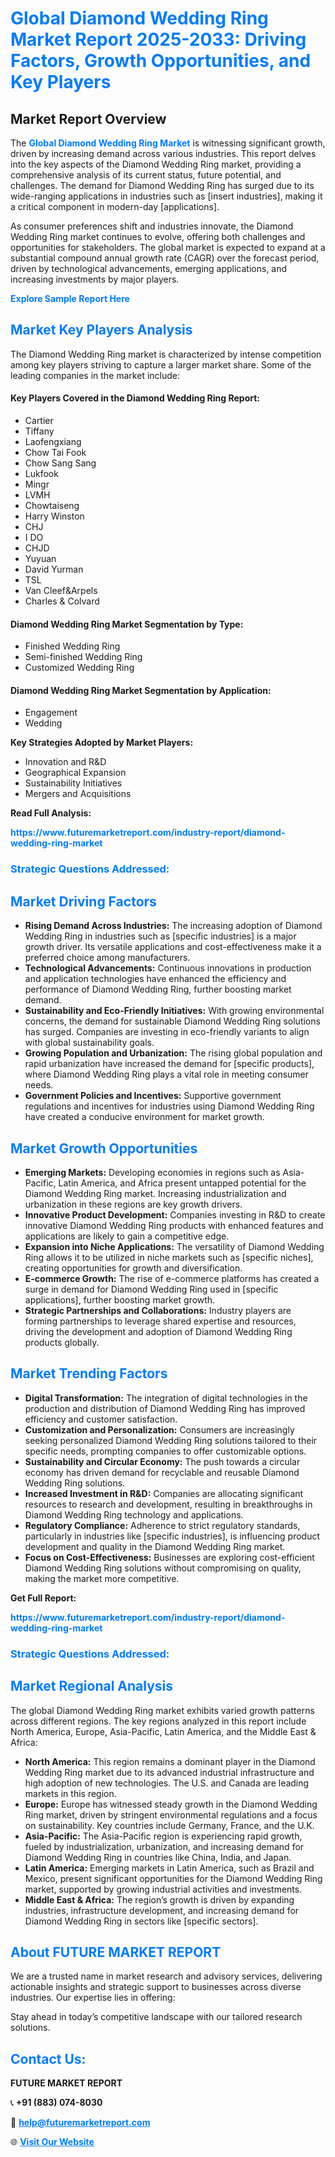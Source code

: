 <h1 style="color: #007BFF;">Global Diamond Wedding Ring Market Report 2025-2033: Driving Factors, Growth Opportunities, and Key Players</h1>

<section id="overview">
<h2>Market Report Overview</h2>
<p>The <a href="https://www.futuremarketreport.com/industry-report/diamond-wedding-ring-market" style="color: #007BFF; text-decoration: none;"><strong>Global Diamond Wedding Ring Market</strong></a> is witnessing significant growth, driven by increasing demand across various industries. This report delves into the key aspects of the Diamond Wedding Ring market, providing a comprehensive analysis of its current status, future potential, and challenges. The demand for Diamond Wedding Ring has surged due to its wide-ranging applications in industries such as [insert industries], making it a critical component in modern-day [applications].</p>
<p>As consumer preferences shift and industries innovate, the Diamond Wedding Ring market continues to evolve, offering both challenges and opportunities for stakeholders. The global market is expected to expand at a substantial compound annual growth rate (CAGR) over the forecast period, driven by technological advancements, emerging applications, and increasing investments by major players.</p>
</section>

<section id="overview">
<p><a href="https://www.futuremarketreport.com/request-sample/reportId=108956" style="color: #007BFF; text-decoration: none;"><strong>Explore Sample Report Here</strong></a></p>
</section>

<section id="key-players">
<h2 style="color: #007BFF;">Market Key Players Analysis</h2>
<p>The Diamond Wedding Ring market is characterized by intense competition among key players striving to capture a larger market share. Some of the leading companies in the market include:</p>
<h4>Key Players Covered in the Diamond Wedding Ring Report:</h4>
<ul><li>Cartier</li><li>Tiffany</li><li>Laofengxiang</li><li>Chow Tai Fook</li><li>Chow Sang Sang</li><li>Lukfook</li><li>Mingr</li><li>LVMH</li><li>Chowtaiseng</li><li>Harry Winston</li><li>CHJ</li><li>I DO</li><li>CHJD</li><li>Yuyuan</li><li>David Yurman</li><li>TSL</li><li>Van Cleef&amp;Arpels</li><li>Charles &amp; Colvard</li></ul>
<h4>Diamond Wedding Ring Market Segmentation by Type:</h4>
<ul><li>Finished Wedding Ring</li><li>Semi-finished Wedding Ring</li><li>Customized Wedding Ring</li></ul>

<h4>Diamond Wedding Ring Market Segmentation by Application:</h4>
<ul><li>Engagement</li><li>Wedding</li></ul>
<p><strong>Key Strategies Adopted by Market Players:</strong></p>
<ul>
<li>Innovation and R&D</li>
<li>Geographical Expansion</li>
<li>Sustainability Initiatives</li>
<li>Mergers and Acquisitions</li>
</ul>
</section>

<section>
<p><strong>Read Full Analysis: </strong></p><a href="https://www.futuremarketreport.com/industry-report/diamond-wedding-ring-market" style="color: #007BFF; text-decoration: none;"><strong>https://www.futuremarketreport.com/industry-report/diamond-wedding-ring-market</strong></a>
<h3 style="color: #007BFF;">Strategic Questions Addressed:</h3>
</section>

<section id="driving-factors">
<h2 style="color: #007BFF;">Market Driving Factors</h2>
<ul>
<li><strong>Rising Demand Across Industries:</strong> The increasing adoption of Diamond Wedding Ring in industries such as [specific industries] is a major growth driver. Its versatile applications and cost-effectiveness make it a preferred choice among manufacturers.</li>
<li><strong>Technological Advancements:</strong> Continuous innovations in production and application technologies have enhanced the efficiency and performance of Diamond Wedding Ring, further boosting market demand.</li>
<li><strong>Sustainability and Eco-Friendly Initiatives:</strong> With growing environmental concerns, the demand for sustainable Diamond Wedding Ring solutions has surged. Companies are investing in eco-friendly variants to align with global sustainability goals.</li>
<li><strong>Growing Population and Urbanization:</strong> The rising global population and rapid urbanization have increased the demand for [specific products], where Diamond Wedding Ring plays a vital role in meeting consumer needs.</li>
<li><strong>Government Policies and Incentives:</strong> Supportive government regulations and incentives for industries using Diamond Wedding Ring have created a conducive environment for market growth.</li>
</ul>
</section>

<section id="growth-opportunities">
<h2 style="color: #007BFF;">Market Growth Opportunities</h2>
<ul>
<li><strong>Emerging Markets:</strong> Developing economies in regions such as Asia-Pacific, Latin America, and Africa present untapped potential for the Diamond Wedding Ring market. Increasing industrialization and urbanization in these regions are key growth drivers.</li>
<li><strong>Innovative Product Development:</strong> Companies investing in R&D to create innovative Diamond Wedding Ring products with enhanced features and applications are likely to gain a competitive edge.</li>
<li><strong>Expansion into Niche Applications:</strong> The versatility of Diamond Wedding Ring allows it to be utilized in niche markets such as [specific niches], creating opportunities for growth and diversification.</li>
<li><strong>E-commerce Growth:</strong> The rise of e-commerce platforms has created a surge in demand for Diamond Wedding Ring used in [specific applications], further boosting market growth.</li>
<li><strong>Strategic Partnerships and Collaborations:</strong> Industry players are forming partnerships to leverage shared expertise and resources, driving the development and adoption of Diamond Wedding Ring products globally.</li>
</ul>
</section>

<section id="trending-factors">
<h2 style="color: #007BFF;">Market Trending Factors</h2>
<ul>
<li><strong>Digital Transformation:</strong> The integration of digital technologies in the production and distribution of Diamond Wedding Ring has improved efficiency and customer satisfaction.</li>
<li><strong>Customization and Personalization:</strong> Consumers are increasingly seeking personalized Diamond Wedding Ring solutions tailored to their specific needs, prompting companies to offer customizable options.</li>
<li><strong>Sustainability and Circular Economy:</strong> The push towards a circular economy has driven demand for recyclable and reusable Diamond Wedding Ring solutions.</li>
<li><strong>Increased Investment in R&D:</strong> Companies are allocating significant resources to research and development, resulting in breakthroughs in Diamond Wedding Ring technology and applications.</li>
<li><strong>Regulatory Compliance:</strong> Adherence to strict regulatory standards, particularly in industries like [specific industries], is influencing product development and quality in the Diamond Wedding Ring market.</li>
<li><strong>Focus on Cost-Effectiveness:</strong> Businesses are exploring cost-efficient Diamond Wedding Ring solutions without compromising on quality, making the market more competitive.</li>
</ul>
</section>

<section>
<p><strong>Get Full Report: </strong></p><a href="https://www.futuremarketreport.com/industry-report/diamond-wedding-ring-market" style="color: #007BFF; text-decoration: none;"><strong>https://www.futuremarketreport.com/industry-report/diamond-wedding-ring-market</strong></a>
<h3 style="color: #007BFF;">Strategic Questions Addressed:</h3>
</section>


<section id="regional-analysis">
<h2 style="color: #007BFF;">Market Regional Analysis</h2>
<p>The global Diamond Wedding Ring market exhibits varied growth patterns across different regions. The key regions analyzed in this report include North America, Europe, Asia-Pacific, Latin America, and the Middle East & Africa:</p>
<ul>
<li><strong>North America:</strong> This region remains a dominant player in the Diamond Wedding Ring market due to its advanced industrial infrastructure and high adoption of new technologies. The U.S. and Canada are leading markets in this region.</li>
<li><strong>Europe:</strong> Europe has witnessed steady growth in the Diamond Wedding Ring market, driven by stringent environmental regulations and a focus on sustainability. Key countries include Germany, France, and the U.K.</li>
<li><strong>Asia-Pacific:</strong> The Asia-Pacific region is experiencing rapid growth, fueled by industrialization, urbanization, and increasing demand for Diamond Wedding Ring in countries like China, India, and Japan.</li>
<li><strong>Latin America:</strong> Emerging markets in Latin America, such as Brazil and Mexico, present significant opportunities for the Diamond Wedding Ring market, supported by growing industrial activities and investments.</li>
<li><strong>Middle East & Africa:</strong> The region’s growth is driven by expanding industries, infrastructure development, and increasing demand for Diamond Wedding Ring in sectors like [specific sectors].</li>
</ul>
</section>

<footer>
<h2 style="color: #007BFF;">About FUTURE MARKET REPORT</h2>
<p>We are a trusted name in market research and advisory services, delivering actionable insights and strategic support to businesses across diverse industries. Our expertise lies in offering:</p>

<p>Stay ahead in today’s competitive landscape with our tailored research solutions.</p>

<h2 style="color: #007BFF;">Contact Us:</h2>
<p><strong>FUTURE MARKET REPORT</strong></p>
<p>📞 <strong>+91 (883) 074-8030</strong></p>
<p>📧 <strong><a href="mailto:help@futuremarketreport.com" style="color: #007BFF;">help@futuremarketreport.com</a></strong></p>
<p>🌐 <strong><a href="https://www.futuremarketreport.com/" style="color: #007BFF;">Visit Our Website</a></strong></p>
</footer>